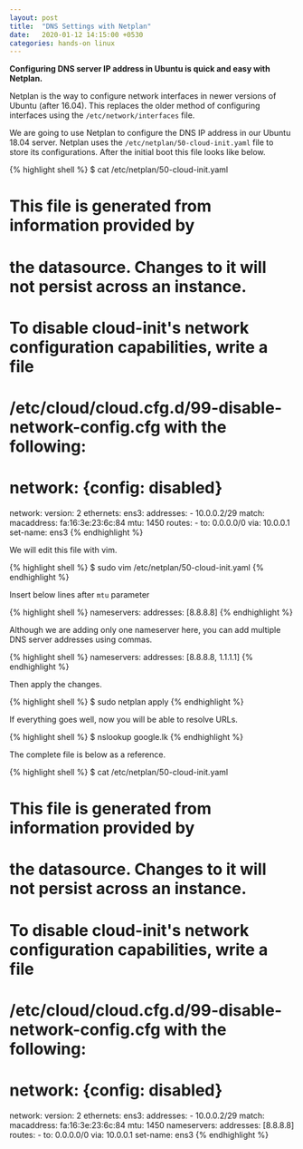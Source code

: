 ```yaml
---
layout: post
title:  "DNS Settings with Netplan"
date:   2020-01-12 14:15:00 +0530
categories: hands-on linux 
---
```


**Configuring DNS server IP address in Ubuntu is quick and easy with Netplan.**

Netplan is the way to configure network interfaces in newer versions of Ubuntu (after 16.04). This replaces the older method of configuring interfaces using the `/etc/network/interfaces` file.

We are going to use Netplan to configure the DNS IP address in our Ubuntu 18.04 server.
Netplan uses the `/etc/netplan/50-cloud-init.yaml` file to store its configurations. After the initial boot this file looks like below.

{% highlight shell %} 
$ cat /etc/netplan/50-cloud-init.yaml
# This file is generated from information provided by
# the datasource.  Changes to it will not persist across an instance.
# To disable cloud-init's network configuration capabilities, write a file
# /etc/cloud/cloud.cfg.d/99-disable-network-config.cfg with the following:
# network: {config: disabled}
network:
    version: 2
    ethernets:
        ens3:
            addresses:
            - 10.0.0.2/29
            match:
                macaddress: fa:16:3e:23:6c:84
            mtu: 1450
            routes:
            -   to: 0.0.0.0/0
                via: 10.0.0.1
            set-name: ens3
{% endhighlight %} 

We will edit this file with vim.

{% highlight shell %} 
$ sudo vim /etc/netplan/50-cloud-init.yaml
{% endhighlight %} 

Insert below lines after `mtu` parameter

{% highlight shell %} 
            nameservers:
                addresses: [8.8.8.8]
{% endhighlight %} 

Although we are adding only one nameserver here, you can add multiple DNS server addresses using commas.

{% highlight shell %} 
            nameservers:
                addresses: [8.8.8.8, 1.1.1.1]
{% endhighlight %} 

Then apply the changes.

{% highlight shell %} 
$ sudo netplan apply
{% endhighlight %} 

If everything goes well, now you will be able to resolve URLs.

{% highlight shell %} 
$ nslookup google.lk
{% endhighlight %} 

The complete file is below as a reference.

{% highlight shell %} 
$ cat /etc/netplan/50-cloud-init.yaml
# This file is generated from information provided by
# the datasource.  Changes to it will not persist across an instance.
# To disable cloud-init's network configuration capabilities, write a file
# /etc/cloud/cloud.cfg.d/99-disable-network-config.cfg with the following:
# network: {config: disabled}
network:
    version: 2
    ethernets:
        ens3:
            addresses:
            - 10.0.0.2/29
            match:
                macaddress: fa:16:3e:23:6c:84
            mtu: 1450
            nameservers:
                addresses: [8.8.8.8]
            routes:
            -   to: 0.0.0.0/0
                via: 10.0.0.1
            set-name: ens3
{% endhighlight %} 


